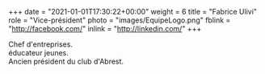 +++
date = "2021-01-01T17:30:22+00:00"
weight = 6
title = "Fabrice Ulivi"
role = "Vice-président"
photo = "images/EquipeLogo.png"
fblink = "http://facebook.com/"
inlink = "http://linkedin.com/"
+++

Chef d'entreprises.  
éducateur jeunes.  
Ancien président du club d'Abrest.
